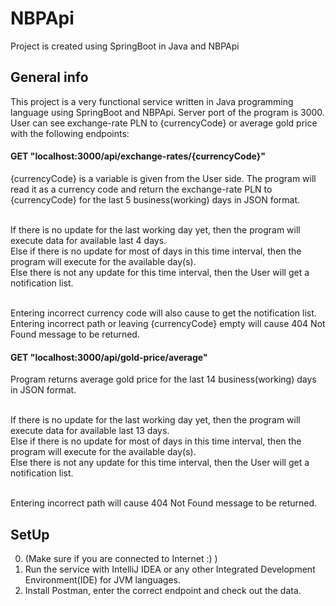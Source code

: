 # NBPApi
Project is created using SpringBoot in Java and NBPApi

## General info
This project is a very functional service written in Java programming language using SpringBoot and NBPApi. Server port of the program is 3000. User can see exchange-rate PLN to {currencyCode} or average gold price with the following endpoints:

#### GET "localhost:3000/api/exchange-rates/{currencyCode}"
{currencyCode} is a variable is given from the User side. The program will read it as a currency code and return the exchange-rate PLN to {currencyCode} for the last 5 business(working) days in JSON format.

<br />If there is no update for the last working day yet, then the program will execute data for available last 4 days.
<br />Else if there is no update for most of days in this time interval, then the program will execute for the available day(s).
<br />Else there is not any update for this time interval, then the User will get a notification list.

<br />Entering incorrect currency code will also cause to get the notification list.
<br />Entering incorrect path or leaving {currencyCode} empty will cause 404 Not Found message to be returned.

#### GET "localhost:3000/api/gold-price/average"
Program returns average gold price for the last 14 business(working) days in JSON format.

<br />If there is no update for the last working day yet, then the program will execute data for available last 13 days.
<br />Else if there is no update for most of days in this time interval, then the program will execute for the available day(s).
<br />Else there is not any update for this time interval, then the User will get a notification list.

<br />Entering incorrect path will cause 404 Not Found message to be returned.

## SetUp
0. (Make sure if you are connected to Internet :) )
1. Run the service with IntelliJ IDEA or any other Integrated Development Environment(IDE) for JVM languages.
2. Install Postman, enter the correct endpoint and check out the data.
